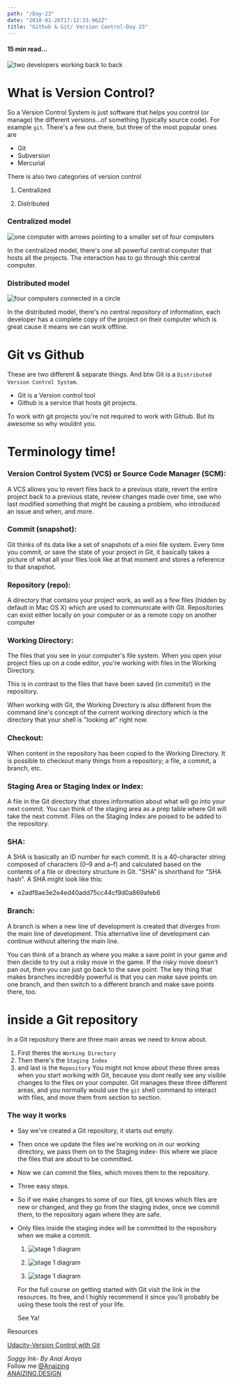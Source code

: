 ```yaml
---
path: "/Day-23"
date: "2018-01-26T17:12:33.962Z"
title: "Github & Git/ Version Control-Day 23"
---
```


#### 15 min read...

![two developers working back to back](https://images.unsplash.com/photo-1498622429433-bbb22b92ee02?ixlib=rb-0.3.5&ixid=eyJhcHBfaWQiOjEyMDd9&s=bfea5f4bae9d48800b7a85cf4669a704&auto=format&fit=crop&w=1500&q=80)

# What is Version Control?

So a Version Control System is just software that helps you control (or manage) the different versions...of something (typically source code). For example `git`.
There's a few out there, but three of the most popular ones are
* Git
* Subversion
* Mercurial

There is also two categories of version control

1. Centralized

2. Distributed

### Centralized model

![one computer with arrows pointing to a smaller set of four computers](https://scontent-syd2-1.xx.fbcdn.net/v/t1.0-9/27545653_10159852887655117_3439104775970373671_n.jpg?oh=caf5d452019e6ccf4af68f5dda4942cf&oe=5AE42E8B)

In the centralized model, there's one all powerful central computer that hosts all the projects. The interaction has to go through this central computer.

### Distributed model

![four computers connected in a circle](https://scontent-syd2-1.xx.fbcdn.net/v/t1.0-9/27540734_10159852891655117_5116401059418827759_n.jpg?oh=281d4806e11557d7d292b43d9a317dd7&oe=5AD98C28)

In the distributed model, there's no central repository of information, each developer has a complete copy of the project on their computer which is great cause it means we can work offline.

# Git vs Github

These are two different & separate things. And btw Git is a `Distributed Version Control System`.

* Git is a Version control tool
* Github is a service that hosts git projects.

To work with git projects you're not required to work with Github. But its awesome so why wouldnt you.

# Terminology time!

### Version Control System (VCS) or Source Code Manager (SCM): 
A VCS allows you to revert files back to a previous state, revert the entire project back to a previous state, review changes made over time, see who last modified something that might be causing a problem, who introduced an issue and when, and more. 

### Commit (snapshot): 
Git thinks of its data like a set of snapshots of a mini file system. Every time you commit, or save the state of your project in Git, it basically takes a picture of what all your files look like at that moment and stores a reference to that snapshot. 

### Repository (repo): 
A directory that contains your project work, as well as a few files
(hidden by default in Mac OS X) which are used to communicate with Git. Repositories
can exist either locally on your computer or as a remote copy on another computer

### Working Directory: 
The files that you see in your computer's file system. When you open your project files up on a code editor, you're working with files in the Working Directory. 

This is in contrast to the files that have been saved (in commits!) in the repository.

When working with Git, the Working Directory is also different from the command line's concept of the current working directory which is the directory that your shell is "looking at" right now.

### Checkout: 
When content in the repository has been copied to the Working Directory. It is possible to checkout many things from a repository; a file, a commit, a branch, etc. 

### Staging Area or Staging Index or Index: 
A file in the Git directory that stores information about what will go into your next commit. You can think of the staging area as a prep table where Git will take the next commit. Files on the Staging Index are poised to be added to the repository.

### SHA: 
A SHA is basically an ID number for each commit. It is a 40-character string composed of characters (0–9 and a–f) and calculated based on the contents of a file or directory structure in Git. "SHA" is shorthand for "SHA hash". A SHA might look like this: 

* e2adf8ae3e2e4ed40add75cc44cf9d0a869afeb6

### Branch: 
A branch is when a new line of development is created that diverges from the main line of development. This alternative line of development can continue without altering the main line.

You can think of a branch as where you make a save point in your game and then decide to try out a risky move in the
game. If the risky move doesn't pan out, then you can just go back to the save point. The key thing that makes branches incredibly powerful is that you can make save points on one branch, and then switch to a different branch and make save points there, too.

# inside a Git repository

In a Git repository there are three main areas we need to know about.
1. First theres the `Working Directory`
2. Then there's the `Staging Index`
3. and last is the `Repository`
You might not know about these three areas when you start working with Git, because you dont really see any visible changes to the files on your computer. Git manages these three different areas, and you normally would use the `git` shell command to interact with files, and move them from section to section. 

### The way it works

* Say we've created a Git repository, it starts out empty.
* Then once we update the files we're working on in our working directory, we pass them on to the Staging index- this where we place the files that are about to be committed. 
* Now we can commit the files, which moves them to the repository. 
* Three easy steps. 
* So if we make changes to some of our files, git knows which files are new or changed, and they go from the staging index, once we commit them, to the repository again where they are safe. 
* Only files inside the staging index will be committed to the repository when we make a commit.

    1. ![stage 1 diagram](https://scontent-syd2-1.xx.fbcdn.net/v/t1.0-9/27332434_10159853142610117_3975327115813249859_n.jpg?oh=2c4782d25c1ffe82e93d254ad18559cc&oe=5AE0785A)

    2. ![stage 1 diagram](https://scontent-syd2-1.xx.fbcdn.net/v/t1.0-9/27337151_10159853146105117_4614216936357344929_n.jpg?oh=f1ee2d5ea4d3c7b3c654472b10e8e448&oe=5B25106A)

    3. ![stage 1 diagram](https://scontent-syd2-1.xx.fbcdn.net/v/t1.0-9/27539951_10159853257080117_6625463665342808019_n.jpg?oh=3fda890d74532c19d20ac35ac524f3d5&oe=5B1F445D)

    For the full course on getting started with Git visit the link in the resources. Its free, and I highly recommend it since you'll probably be using these tools the rest of your life.

    See Ya!



Resources

[Udacity-Version Control with Git ](https://classroom.udacity.com/courses/ud123)

_Soggy Ink- By Anai Araya_<br>
Follow me [@Anaizing](https://twitter.com/Anaizing) <br>
[ANAIZING.DESIGN](https://anaizing.design/)